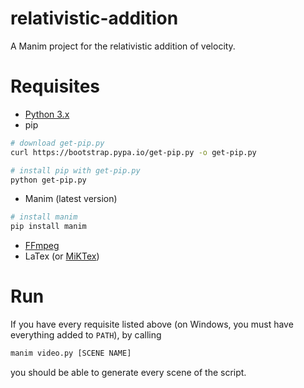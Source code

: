 # relativistic-addition
A Manim project for the relativistic addition of velocity.

# Requisites
- [Python 3.x](https://www.python.org/downloads/)
- pip
```sh
# download get-pip.py
curl https://bootstrap.pypa.io/get-pip.py -o get-pip.py

# install pip with get-pip.py
python get-pip.py
```
- Manim (latest version)
```sh
# install manim
pip install manim
```
- [FFmpeg](https://ffmpeg.org/download.html)
- LaTex (or [MiKTex](https://miktex.org/download))

# Run
If you have every requisite listed above (on Windows, you must have everything added to `PATH`), by calling

```sh
manim video.py [SCENE NAME]
```

you should be able to generate every scene of the script.
